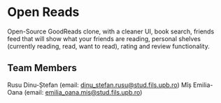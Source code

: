 # Open Reads
Open-Source GoodReads clone, with a cleaner UI, book search, friends feed that will show what your friends are reading, personal shelves (currently reading, read, want to read), rating and review functionality.

## Team Members
Rusu Dinu-Ștefan (email: dinu_stefan.rusu@stud.fils.upb.ro)
Mîș Emilia-Oana (email: emilia_oana.mis@stud.fils.upb.ro)

